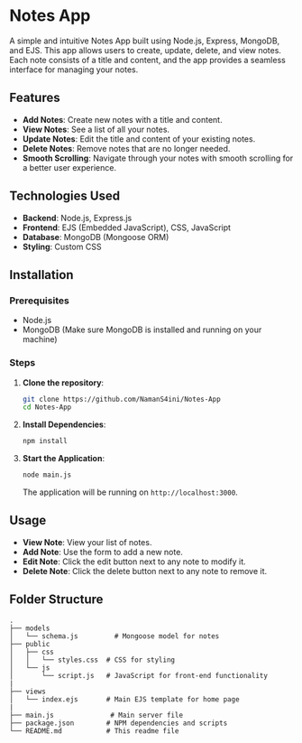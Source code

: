 # Notes App

A simple and intuitive Notes App built using Node.js, Express, MongoDB, and EJS. This app allows users to create, update, delete, and view notes. Each note consists of a title and content, and the app provides a seamless interface for managing your notes.

## Features

- **Add Notes**: Create new notes with a title and content.
- **View Notes**: See a list of all your notes.
- **Update Notes**: Edit the title and content of your existing notes.
- **Delete Notes**: Remove notes that are no longer needed.
- **Smooth Scrolling**: Navigate through your notes with smooth scrolling for a better user experience.

## Technologies Used

- **Backend**: Node.js, Express.js
- **Frontend**: EJS (Embedded JavaScript), CSS, JavaScript
- **Database**: MongoDB (Mongoose ORM)
- **Styling**: Custom CSS

## Installation

### Prerequisites

- Node.js
- MongoDB (Make sure MongoDB is installed and running on your machine)

### Steps

1. **Clone the repository**:
    ```bash
    git clone https://github.com/NamanS4ini/Notes-App
    cd Notes-App
    ```

2. **Install Dependencies**:
    ```bash
    npm install
    ```


3. **Start the Application**:
    ```bash
    node main.js
    ```
    The application will be running on `http://localhost:3000`.

## Usage

- **View Note**: View your list of notes.
- **Add Note**: Use the form to add a new note.
- **Edit Note**: Click the edit button next to any note to modify it.
- **Delete Note**: Click the delete button next to any note to remove it.

## Folder Structure

```plaintext
.
├── models
│   └── schema.js         # Mongoose model for notes
├── public
│   ├── css
│   │   └── styles.css  # CSS for styling
│   └── js
│       └── script.js   # JavaScript for front-end functionality
|
├── views
│   └── index.ejs       # Main EJS template for home page
|
├── main.js              # Main server file
├── package.json        # NPM dependencies and scripts
└── README.md           # This readme file
